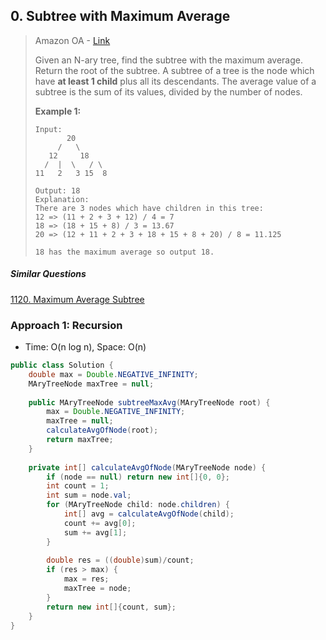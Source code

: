 ## 0. Subtree with Maximum Average

> Amazon OA - [Link](https://leetcode.com/discuss/interview-question/349617)
>
> Given an N-ary tree, find the subtree with the maximum average. Return the root of the subtree.
> A subtree of a tree is the node which have **at least 1 child** plus all its descendants. The average value of a subtree is the sum of its values, divided by the number of nodes.
>
> 
>
> **Example 1:**
>
> ```
> Input:
> 		 20
> 	   /   \
> 	 12     18
>   /  |  \   / \
> 11   2   3 15  8
> 
> Output: 18
> Explanation:
> There are 3 nodes which have children in this tree:
> 12 => (11 + 2 + 3 + 12) / 4 = 7
> 18 => (18 + 15 + 8) / 3 = 13.67
> 20 => (12 + 11 + 2 + 3 + 18 + 15 + 8 + 20) / 8 = 11.125
> 
> 18 has the maximum average so output 18.
> ```

##### Similar Questions

[1120. Maximum Average Subtree](./1120.%20Maximum%20Average%20Subtree.md)



### Approach 1: Recursion

- Time: O(n log n), Space: O(n)

```java
public class Solution {
    double max = Double.NEGATIVE_INFINITY;
    MAryTreeNode maxTree = null;
    
    public MAryTreeNode subtreeMaxAvg(MAryTreeNode root) {
        max = Double.NEGATIVE_INFINITY;
        maxTree = null;
        calculateAvgOfNode(root);
        return maxTree;
    }
    
    private int[] calculateAvgOfNode(MAryTreeNode node) {
        if (node == null) return new int[]{0, 0};
        int count = 1;
        int sum = node.val;
        for (MAryTreeNode child: node.children) {
            int[] avg = calculateAvgOfNode(child);
            count += avg[0];
            sum += avg[1];
        }
        
        double res = ((double)sum)/count;
        if (res > max) {
            max = res;
            maxTree = node;
        }
        return new int[]{count, sum};
    }
}
```

